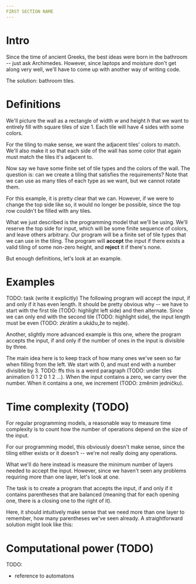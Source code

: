 ```yaml
---
FIRST SECTION NAME
---
```


# Intro
Since the time of ancient Greeks, the best ideas were born in the bathroom -- just ask Archimedes. However, since laptops and moisture don't get along very well, we'll have to come up with another way of writing code.

The solution: bathroom tiles.

# Definitions
We'll picture the wall as a rectangle of width $w$ and height $h$ that we want to entirely fill with square tiles of size $1$. Each tile will have 4 sides with some colors.

For the tiling to make sense, we want the adjacent tiles' colors to match. We'll also make it so that each side of the wall has some color that again must match the tiles it's adjacent to.

Now say we have some finite set of tile types and the colors of the wall. The question is: can we create a tiling that satisfies the requirements? Note that we can use as many tiles of each type as we want, but we cannot rotate them.

For this example, it is pretty clear that we can. However, if we were to change the top side like so, it would no longer be possible, since the top row couldn't be filled with any tiles.

What we just described is the programming model that we'll be using. We'll reserve the top side for input, which will be some finite sequence of colors, and leave others arbitrary. Our program will be a finite set of tile types that we can use in the tiling. The program will **accept** the input if there exists a valid tiling of some non-zero height, and **reject** it if there's none.

But enough definitions, let's look at an example.


# Examples
TODO: task (write it explicitly)
The following program will accept the input, if and only if it has even length. It should be pretty obvious why -- we have to start with the first tile (TODO: highlight left side) and then alternate. Since we can only end with the second tile (TODO: highlight side), the input length must be even (TODO: zkrátím a ukážu,že to nejde).

Another, slightly more advanced example is this one, where the program accepts the input, if and only if the number of ones in the input is divisible by three.

The main idea here is to keep track of how many ones we've seen so far when filling from the left. We start with 0, and must end with a number divisible by 3. TODO: ffs this is a weird paragraph (TODO: under tiles animation 0 1 2 0 1 2 ...). When the input contains a zero, we carry over the number. When it contains a one, we increment (TODO: změním jedničku).


# Time complexity (TODO)
For regular programming models, a reasonable way to measure time complexity is to count how the number of operations depend on the size of the input.

For our programming model, this obviously doesn't make sense, since the tiling either exists or it doesn't -- we're not really doing any operations.

What we'll do here instead is measure the minimum number of layers needed to accept the input. However, since we haven't seen any problems requiring more than one layer, let's look at one.

The task is to create a program that accepts the input, if and only if it contains parentheses that are balanced (meaning that for each opening one, there is a closing one to the right of it).

Here, it should intuitively make sense that we need more than one layer to remember, how many parentheses we've seen already. A straightforward solution might look like this:


# Computational power (TODO)

TODO:
- reference to automatons

